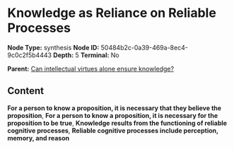 # Knowledge as Reliance on Reliable Processes

**Node Type:** synthesis
**Node ID:** 50484b2c-0a39-469a-8ec4-9c0c2f5b4443
**Depth:** 5
**Terminal:** No

**Parent:** [Can intellectual virtues alone ensure knowledge?](can-intellectual-virtues-alone-ensure-knowledge-antithesis-6543a228-7d22-4b8f-8541-17d1e1523ccf.md)

## Content

**For a person to know a proposition, it is necessary that they believe the proposition**, **For a person to know a proposition, it is necessary for the proposition to be true**, **Knowledge results from the functioning of reliable cognitive processes**, **Reliable cognitive processes include perception, memory, and reason**
